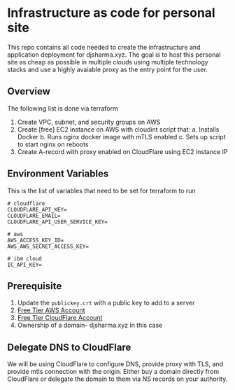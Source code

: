 # Infrastructure as code for personal site
This repo contains all code needed to create the infrastructure and application deployment for djsharma.xyz. The goal is to host this personal site as cheap as possible in multiple clouds using multiple technology stacks and use a highly avaiable proxy as the entry point for the user.

## Overview
The following list is done via terraform 
1. Create VPC, subnet, and security groups on AWS
2. Create [free] EC2 instance on AWS with cloudint script that:
   a. Installs Docker
   b. Runs nginx docker image with mTLS enabled
   c. Sets up script to start nginx on reboots 
3. Create A-record with proxy enabled on CloudFlare using EC2 instance IP

## Environment Variables 
This is the list of variables that need to be set for terraform to run
```
# cloudflare
CLOUDFLARE_API_KEY=
CLOUDFLARE_EMAIL=
CLOUDFLARE_API_USER_SERVICE_KEY=

# aws
AWS_ACCESS_KEY_ID=
AWS_AWS_SECRET_ACCESS_KEY=

# ibm cloud
IC_API_KEY=

```

## Prerequisite
1. Update the `publickey.crt` with a public key to add to a server
1. [Free Tier AWS Account](https://aws.amazon.com/free/)
3. [Free Tier CloudFlare Account](https://www.cloudflare.com/plans/)
4. Ownership of a domain- djsharma.xyz in this case

## Delegate DNS to CloudFlare
We will be using CloudFlare to configure DNS, provide proxy with TLS, and provide mtls connection with the origin. Either buy a domain directly from CloudFlare or delegate the domain to them via NS records on your authority.
 